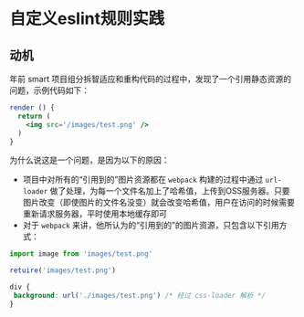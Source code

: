 # 自定义eslint规则实践

## 动机
年前 smart 项目组分拆智适应和重构代码的过程中，发现了一个引用静态资源的问题，示例代码如下：
```jsx
render () {
  return (
    <img src='/images/test.png' />
  )
}
```
为什么说这是一个问题，是因为以下的原因：
 - 项目中对所有的“引用到的”图片资源都在 `webpack` 构建的过程中通过 `url-loader` 做了处理，为每一个文件名加上了哈希值，上传到OSS服务器。只要图片改变（即使图片的文件名没变）就会改变哈希值，用户在访问的时候需要重新请求服务器，平时使用本地缓存即可
 - 对于 `webpack` 来讲，他所认为的“引用到的”的图片资源，只包含以下引用方式：
 ```js
 import image from 'images/test.png'
 ```
 ```js
 retuire('images/test.png')
 ```
 ```css
 div {
  background: url('./images/test.png') /* 经过 css-loader 解析 */
 }
 ```
